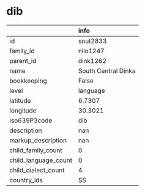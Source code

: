# dib
|                      | info                |
|:---------------------|:--------------------|
| id                   | sout2833            |
| family_id            | nilo1247            |
| parent_id            | dink1262            |
| name                 | South Central Dinka |
| bookkeeping          | False               |
| level                | language            |
| latitude             | 6.7307              |
| longitude            | 30.3021             |
| iso639P3code         | dib                 |
| description          | nan                 |
| markup_description   | nan                 |
| child_family_count   | 0                   |
| child_language_count | 0                   |
| child_dialect_count  | 4                   |
| country_ids          | SS                  |